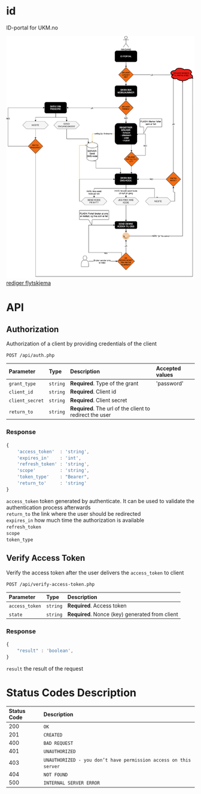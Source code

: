 # id
ID-portal for UKM.no

![Midlertidig flytskjema](Flytskjema.png?raw=true)
[rediger flytskjema](https://app.diagrams.net/)



# API

## Authorization

Authorization of a client by providing credentials of the client

```http
POST /api/auth.php
```

| Parameter | Type | Description | Accepted values
| :--- | :--- | :--- | :----|
| `grant_type` | `string` | **Required**. Type of the grant | 'password'
| `client_id` | `string` | **Required**. Client id |
| `client_secret` | `string` | **Required**. Client secret |
| `return_to` | `string` | **Required**. The url of the client to redirect the user |


### Response

```javascript
{
    'access_token'  : 'string',
    'expires_in'    : 'int',
    'refresh_token' : 'string',
    'scope'         : 'string',
    'token_type'    : "Bearer",
    'return_to'     : 'string'
}
```
`access_token` token generated by authenticate. It can be used to validate the authentication process afterwards\
`return_to` the link where the user should be redirected\
`expires_in` how much time the authorization is available\
`refresh_token`\
`scope`\
`token_type`



## Verify Access Token

Verify the access token after the user delivers the `access_token` to client

```http
POST /api/verify-access-token.php
```

| Parameter | Type | Description
| :--- | :--- | :--- | 
| `access_token` | `string` | **Required**. Access token  |
| `state` | `string` | **Required**. Nonce (key) generated from client |


### Response

```javascript
{
    "result" : 'boolean',
}
```
`result` the result of the request


# Status Codes Description 

| Status Code | Description |
| :--- | :--- |
| 200 | `OK` |
| 201 | `CREATED` |
| 400 | `BAD REQUEST` |
| 401 | `UNAUTHORIZED` |
| 403 | `UNAUTHORIZED - you don’t have permission access on this server` |
| 404 | `NOT FOUND` |
| 500 | `INTERNAL SERVER ERROR` |

